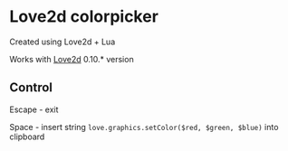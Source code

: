 # Love2d colorpicker
Created using Love2d + Lua

Works with [Love2d](https://love2d.org/) 0.10.* version

## Control
Escape - exit

Space - insert string `love.graphics.setColor($red, $green, $blue)` into clipboard

